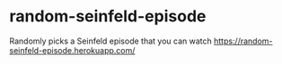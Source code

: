 # random-seinfeld-episode
Randomly picks a Seinfeld episode that you can watch 
https://random-seinfeld-episode.herokuapp.com/
